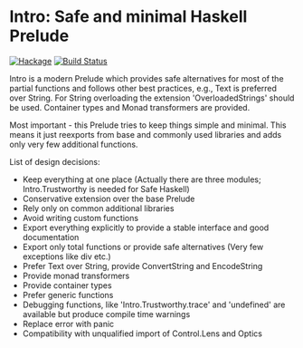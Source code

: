 # Intro: Safe and minimal Haskell Prelude

[![Hackage](https://img.shields.io/hackage/v/intro.svg)](https://hackage.haskell.org/package/intro)
[![Build Status](https://secure.travis-ci.org/minad/intro.png?branch=master)](http://travis-ci.org/minad/intro)

Intro is a modern Prelude which provides safe alternatives
for most of the partial functions and follows other
best practices, e.g., Text is preferred over String.
For String overloading the extension 'OverloadedStrings' should be used.
Container types and Monad transformers are provided.

Most important - this Prelude tries to keep things simple and minimal.
This means it just reexports from base and commonly used libraries
and adds only very few additional functions.

List of design decisions:

* Keep everything at one place (Actually there are three modules; Intro.Trustworthy is needed for Safe Haskell)
* Conservative extension over the base Prelude
* Rely only on common additional libraries
* Avoid writing custom functions
* Export everything explicitly to provide a stable interface and good documentation
* Export only total functions or provide safe alternatives (Very few exceptions like div etc.)
* Prefer Text over String, provide ConvertString and EncodeString
* Provide monad transformers
* Provide container types
* Prefer generic functions
* Debugging functions, like 'Intro.Trustworthy.trace' and 'undefined' are available but produce compile time warnings
* Replace error with panic
* Compatibility with unqualified import of Control.Lens and Optics
